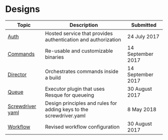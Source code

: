 # Designs

| **Topic**                   | **Description**                                               | **Submitted**     |
| --------------------------- | ------------------------------------------------------------- | ----------------- |
| [Auth](./auth.md)           | Hosted service that provides authentication and authorization | 24 July 2017      |
| [Commands](./commands.md)   | Re-usable and customizable binaries                           | 14 September 2017 |
| [Director](./director.md)   | Orchestrates commands inside a build                          | 14 September 2017 |
| [Queue](./queue.md)         | Executor plugin that uses Resque for queueing                 | 30 August 2017    |
| [Screwdriver yaml](./sd-yaml.md) | Design principles and rules for adding keys to the screwdriver.yaml | 8 May 2018 |
| [Workflow](./workflow.md)   | Revised workflow configuration                                | 30 August 2017    |
